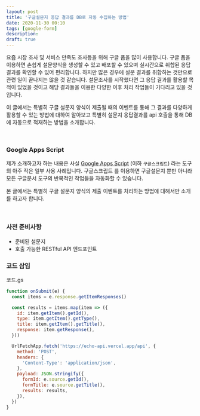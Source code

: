 ```yaml
---
layout: post
title: '구글설문지 응답 결과를 DB로 자동 수집하는 방법'
date: 2020-11-30 00:10
tags: [google-form]
description: 
draft: true
---
```


요즘 시장 조사 및 서비스 만족도 조사등을 위해 구글 폼을 많이 사용합니다. 구글 폼을 이용하면 손쉽게 설문양식을 생성할 수 있고 배포할 수 있으며 실시간으로 취합된 응답결과를 확인할 수 있어 편리합니다. 하지만 많은 경우에 설문 결과를 취합하는 것만으로 관련 일이 끝나지는 않을 것 같습니다. 설문조사를 시작했다면 그 응답 결과를 활용할 목적이 있었을 것이고 해당 결과들을 이용한 다양한 이후 처리 작업들이 기다리고 있을 것입니다. 

이 글에서는 특별히 구글 설문지 양식이 제출될 때의 이벤트를 통해 그 결과를 다양하게 활용할 수 있는 방법에 대하여 알아보고 특별히 설문지 응답결과를 api 호출을 통해 DB에 자동으로 적재하는 방법을 소개합니다.

<br>

### Google Apps Script
제가 소개하고자 하는 내용은 사실 [Google Apps Script](https://developers.google.com/apps-script) (이하 `구글스크립트`) 라는 도구의 아주 작은 일부 사용 사례입니다. 구글스크립트 를 이용하면 구글설문지 뿐만 아니라 모든 구글문서 도구의 반복적인 작업들을 자동화할 수 있습니다.

본 글에서는 특별히 구글 설문지 양식의 제출 이벤트를 처리하는 방법에 대해서만 소개를 하고자 합니다.

<br>

### 사전 준비사항
- 준비된 설문지
- 호출 가능한 RESTful API 엔드포인트


### 

### 코드 삽입
코드.gs
```js
function onSubmit(e) {
  const items = e.response.getItemResponses()

  const results = items.map(item => ({
    id: item.getItem().getId(),
    type: item.getItem().getType(),
    title: item.getItem().getTitle(),
    response: item.getResponse(),
  }))

  UrlFetchApp.fetch('https://echo-api.vercel.app/api', {
    method: 'POST',
    headers: {
      'Content-Type': 'application/json',
    },
    payload: JSON.stringify({
      formId: e.source.getId(),
      formTitle: e.source.getTitle(),
      results: results,
    }),
  })
}
```



